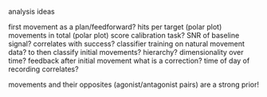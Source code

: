analysis ideas

first movement as a plan/feedforward?
hits per target (polar plot)
movements in total (polar plot)
score calibration task?
SNR of baseline signal? correlates with success?
classifier training on natural movement data?
	to then classify initial movements? 
hierarchy?
	dimensionality over time?
feedback
	after initial movement
	what is a correction?
time of day of recording correlates?

movements and their opposites (agonist/antagonist pairs) are a strong prior!